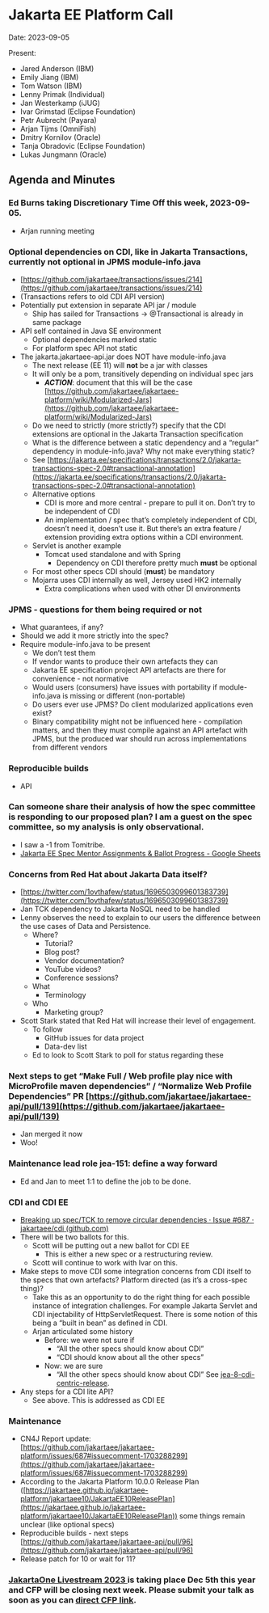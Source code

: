 # Jakarta EE Platform Call

Date: 2023-09-05

Present:

* Jared Anderson (IBM)
* Emily Jiang (IBM)
* Tom Watson (IBM)
* Lenny Primak (Individual)
* Jan Westerkamp (iJUG)
* Ivar Grimstad (Eclipse Foundation)
* Petr Aubrecht (Payara)
* Arjan Tijms (OmniFish)
* Dmitry Kornilov (Oracle)
* Tanja Obradovic (Eclipse Foundation)
* Lukas Jungmann (Oracle)

## Agenda and Minutes

### Ed Burns taking Discretionary Time Off this week, 2023-09-05.
* Arjan running meeting

### Optional dependencies on CDI, like in Jakarta Transactions, currently not optional in JPMS module-info.java
* [https://github.com/jakartaee/transactions/issues/214](https://github.com/jakartaee/transactions/issues/214)
* (Transactions refers to old CDI API version)
* Potentially put extension in separate API jar / module
    * Ship has sailed for Transactions -> @Transactional is already in same package
* API self contained in Java SE environment
    * Optional dependencies marked static
    * For platform spec API not static
* The jakarta.jakartaee-api.jar does NOT have module-info.java
    * The next release (EE 11) will **not** be a jar with classes
    * It will only be a pom, transitively depending on individual spec jars
        * **_ACTION_**: document that this will be the case \
[https://github.com/jakartaee/jakartaee-platform/wiki/Modularized-Jars](https://github.com/jakartaee/jakartaee-platform/wiki/Modularized-Jars) 
    * Do we need to strictly (more strictly?) specify that the CDI extensions are optional in the Jakarta Transaction specification 
    * What is the difference between a static dependency and a “regular” dependency in module-info.java? Why not make everything static?
    * See [https://jakarta.ee/specifications/transactions/2.0/jakarta-transactions-spec-2.0#transactional-annotation](https://jakarta.ee/specifications/transactions/2.0/jakarta-transactions-spec-2.0#transactional-annotation)
    * Alternative options
        * CDI is more and more central - prepare to pull it on. Don’t try to be independent of CDI
        * An implementation / spec that’s completely independent of CDI, doesn’t need it, doesn’t use it. But there’s an extra feature / extension providing extra options within a CDI environment. 
    * Servlet is another example
        * Tomcat used standalone and with Spring
            * Dependency on CDI therefore pretty much **must** be optional
    * For most other specs CDI should (**must**) be mandatory
    * Mojarra uses CDI internally as well, Jersey used HK2 internally
        * Extra complications when used with other DI environments  

### JPMS - questions for them being required or not
* What guarantees, if any?
* Should we add it more strictly into the spec?
* Require module-info.java to be present
    * We don’t test them
    * If vendor wants to produce their own artefacts they can
    * Jakarta EE specification project API artefacts are there for convenience - not normative
    * Would users (consumers) have issues with portability if module-info.java is missing or different (non-portable)
    * Do users ever use JPMS? Do client modularized applications even exist?
    * Binary compatibility might not be influenced here - compilation matters, and then they must compile against an API artefact with JPMS, but the produced war should run across implementations from different vendors

### Reproducible builds
* API

### Can someone share their analysis of how the spec committee is responding to our proposed plan? I am a guest on the spec committee, so my analysis is only observational.
* I saw a -1 from Tomitribe.
* [Jakarta EE Spec Mentor Assignments & Ballot Progress - Google Sheets](https://docs.google.com/spreadsheets/d/1YTUpfdLZZrk2_UGwoX2w0seOCueRO3sQJIjWxpDAa7g/edit#gid=955566001)

### Concerns from Red Hat about Jakarta Data itself?
* [https://twitter.com/1ovthafew/status/1696503099601383739](https://twitter.com/1ovthafew/status/1696503099601383739) 
* Jan TCK dependency to Jakarta NoSQL need to be handled
* Lenny observes the need to explain to our users the difference between the use cases of Data and Persistence.
    * Where?
        * Tutorial?
        * Blog post?
        * Vendor documentation?
        * YouTube videos?
        * Conference sessions?
    * What
        * Terminology
    * Who
        * Marketing group?
* Scott Stark stated that Red Hat will increase their level of engagement.
    * To follow
        * GitHub issues for data project
        * Data-dev list
    * Ed to look to Scott Stark to poll for status regarding these 

### Next steps to get “Make Full / Web profile play nice with MicroProfile maven dependencies” / “Normalize Web Profile Dependencies” PR [https://github.com/jakartaee/jakartaee-api/pull/139](https://github.com/jakartaee/jakartaee-api/pull/139)
* Jan merged it now
* Woo!

### Maintenance lead role jea-151: define a way forward
* Ed and Jan to meet 1:1 to define the job to be done.

### CDI and CDI EE
* [Breaking up spec/TCK to remove circular dependencies · Issue #687 · jakartaee/cdi (github.com)](https://github.com/jakartaee/cdi/issues/687#issuecomment-1644757507)
* There will be two ballots for this.
    * Scott will be putting out a new ballot for CDI EE
        * This is either a new spec or a restructuring review.
    * Scott will continue to work with Ivar on this.
* Make steps to move CDI some integration concerns from CDI itself to the specs that own artefacts? Platform directed (as it’s a cross-spec thing)?
    * Take this as an opportunity to do the right thing for each possible instance of integration challenges. For example Jakarta Servlet and CDI injectability of HttpServletRequest. There is some notion of this being a “built in bean” as defined in CDI.
    * Arjan articulated some history
        * Before: we were not sure if 
            * “All the other specs should know about CDI”
            * “CDI should know about all the other specs”
        * Now: we are sure
            * “All the other specs should know about CDI” See [jea-8-cdi-centric-release](https://dev.azure.com/jakarta-ee-azdo/jakarta-ee-azdo/_workitems/edit/8).
* Any steps for a CDI lite API?
    * See above. This is addressed as CDI EE

### Maintenance
* CN4J Report update: \
[https://github.com/jakartaee/jakartaee-platform/issues/687#issuecomment-1703288299](https://github.com/jakartaee/jakartaee-platform/issues/687#issuecomment-1703288299) 
* According to the Jakarta Platform 10.0.0 Release Plan ([https://jakartaee.github.io/jakartaee-platform/jakartaee10/JakartaEE10ReleasePlan](https://jakartaee.github.io/jakartaee-platform/jakartaee10/JakartaEE10ReleasePlan)) some things remain unclear (like optional specs)
* Reproducible builds - next steps [https://github.com/jakartaee/jakartaee-api/pull/96](https://github.com/jakartaee/jakartaee-api/pull/96)
* Release patch for 10 or wait for 11?

### [JakartaOne Livestream 2023 ](https://jakartaone.org/2023/)is taking place Dec 5th this year and CFP will be closing next week. Please submit your talk as soon as you can [direct CFP link](https://www.papercall.io/jakartaone-2023).